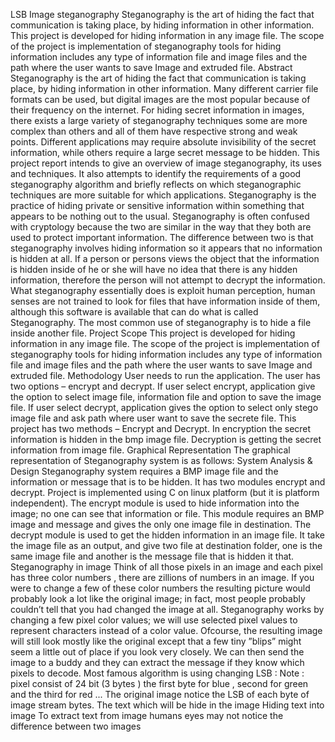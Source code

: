 LSB Image steganography
Steganography is the art of hiding the fact that communication is taking place, by hiding
information in other information. This project is developed for hiding information in any image file.
The scope of the project is implementation of steganography tools for hiding information includes
any type of information file and image files and the path where the user wants to save Image and
extruded file.
Abstract
Steganography is the art of hiding the fact that communication is taking place, by hiding
information in other information. Many different carrier file formats can be used, but digital images
are the most popular because of their frequency on the internet. For hiding secret information in
images, there exists a large variety of steganography techniques some are more complex than others
and all of them have respective strong and weak points. Different applications may require absolute
invisibility of the secret information, while others require a large secret message to be hidden. This
project report intends to give an overview of image steganography, its uses and techniques. It also
attempts to identify the requirements of a good steganography algorithm and briefly reflects on
which steganographic techniques are more suitable for which applications.
Steganography is the practice of hiding private or sensitive information within something that
appears to be nothing out to the usual. Steganography is often confused with cryptology because the
two are similar in the way that they both are used to protect important information. The difference
between two is that steganography involves hiding information so it appears that no information is
hidden at all. If a person or persons views the object that the information is hidden inside of he or
she will have no idea that there is any hidden information, therefore the person will not attempt to
decrypt the information.
What steganography essentially does is exploit human perception, human senses are not trained to
look for files that have information inside of them, although this software is available that can do
what is called Steganography. The most common use of steganography is to hide a file inside
another file.
Project Scope
This project is developed for hiding information in any image file. The scope of the project is
implementation of steganography tools for hiding information includes any type of information file
and image files and the path where the user wants to save Image and extruded file.
Methodology
User needs to run the application. The user has two options – encrypt and decrypt.
If user select encrypt, application give the option to select image file, information file and option to
save the image file.
If user select decrypt, application gives the option to select only stego image file and ask path where
user want to save the secrete file.
This project has two methods – Encrypt and Decrypt.
In encryption the secret information is hidden in the bmp image file.
Decryption is getting the secret information from image file.
Graphical Representation
The graphical representation of Steganography system is as follows:
System Analysis & Design
Steganography system requires a BMP image file and the information or message that is to be
hidden. It has two modules encrypt and decrypt. Project is implemented using C on linux platform
(but it is platform independent).
The encrypt module is used to hide information into the image; no one can see that information or
file. This module requires an BMP image and message and gives the only one image file in
destination.
The decrypt module is used to get the hidden information in an image file. It take the image file as
an output, and give two file at destination folder, one is the same image file and another is the
message file that is hidden it that.
Steganography in image
Think of all those pixels in an image and each pixel has three color numbers ,
there are zillions of numbers in an image. If you were to change a few of these
color numbers the resulting picture would probably look a lot like the original
image; in fact, most people probably couldn’t tell that you had changed the
image at all.
Steganography works by changing a few pixel color values; we will use selected
pixel values to represent characters instead of a color value. Ofcourse, the
resulting image will still look mostly like the original except that a few tiny
”blips” might seem a little out of place if you look very closely. We can then
send the image to a buddy and they can extract the message if they know
which pixels to decode.
Most famous algorithm is using changing LSB :
Note : pixel consist of 24 bit (3 bytes ) the first byte for blue , second for green
and the third for red
...
The original image
notice the LSB of each byte of image stream bytes.
The text which will be hide in the image
Hiding text into image
To extract text from image
humans eyes may not notice the difference between two images
